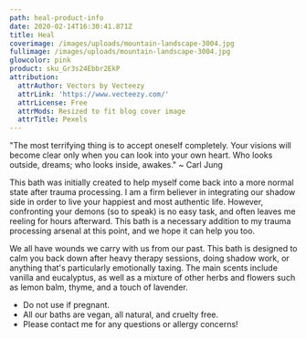 ```yaml
---
path: heal-product-info
date: 2020-02-14T16:30:41.871Z
title: Heal
coverimage: /images/uploads/mountain-landscape-3004.jpg
fullimage: /images/uploads/mountain-landscape-3004.jpg
glowcolor: pink
product: sku_Gr3s24Ebbr2EkP
attribution:
  attrAuthor: Vectors by Vecteezy
  attrLink: 'https://www.vecteezy.com/'    
  attrLicense: Free   
  attrMods: Resized to fit blog cover image
  attrTitle: Pexels
---
```

<!--StartFragment-->

"The most terrifying thing is to accept oneself completely. Your visions will become clear only when you can look into your own heart. Who looks outside, dreams; who looks inside, awakes." ~ Carl Jung

This bath was initially created to help myself come back into a more normal state after trauma processing. I am a firm believer in integrating our shadow side in order to live your happiest and most authentic life. However, confronting your demons (so to speak) is no easy task, and often leaves me reeling for hours afterward. This bath is a necessary addition to my trauma processing arsenal at this point, and we hope it can help you too.

We all have wounds we carry with us from our past. This bath is designed to calm you back down after heavy therapy sessions, doing shadow work, or anything that's particularly emotionally taxing. The main scents include vanilla and eucalyptus, as well as a mixture of other herbs and flowers such as lemon balm, thyme, and a touch of lavender.

* Do not use if pregnant.
* All our baths are vegan, all natural, and cruelty free.
* Please contact me for any questions or allergy concerns!

<!--EndFragment-->
